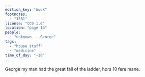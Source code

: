 ```yaml
---
edition_key: "book"
footnotes:
  - "1581"
license: "CC0 1.0"
location: "page 13"
people:
  - "unknown -- George"
tags:
  - "house staff"
  - "medicine"
time_of_day: "~10"
---
```

George my man had the great
fall of the ladder, hora 10 fere mane.
